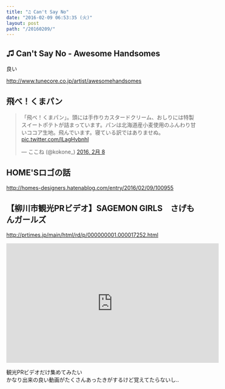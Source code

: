 ```yaml
---
title: "♫ Can't Say No"
date: "2016-02-09 06:53:35 (火)"
layout: post
path: "/20160209/"
---
```


## ♫ Can't Say No - Awesome Handsomes

良い

http://www.tunecore.co.jp/artist/awesomehandsomes


## 飛べ！くまパン

<blockquote class="twitter-tweet" data-lang="ja"><p lang="ja" dir="ltr">「飛べ！くまパン」。頭には手作りカスタードクリーム、おしりには特製スイートポテトが詰まっています。パンは北海道産小麦使用のふんわり甘いココア生地。飛んでいます。寝ている訳ではありませぬ。 <a href="https://t.co/lLagHvbnhl">pic.twitter.com/lLagHvbnhl</a></p>&mdash; ここね (@kokone_) <a href="https://twitter.com/kokone_/status/696679484062208000">2016, 2月 8</a></blockquote>


## HOME'Sロゴの話

http://homes-designers.hatenablog.com/entry/2016/02/09/100955


## 【柳川市観光PRビデオ】SAGEMON GIRLS　さげもんガールズ

http://prtimes.jp/main/html/rd/p/000000001.000017252.html

<iframe width="560" height="315" src="https://www.youtube.com/embed/NYOrc0h5SN4" frameborder="0" allowfullscreen></iframe>

観光PRビデオだけ集めてみたい  
かなり出来の良い動画がたくさんあったきがするけど覚えてたらないし..
